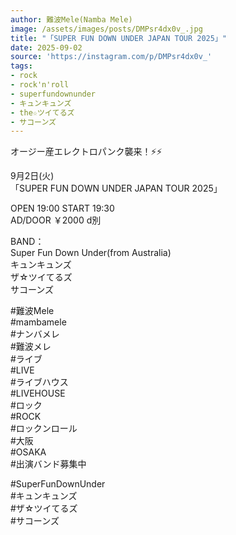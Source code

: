 ```yaml
---
author: 難波Mele(Namba Mele)
image: /assets/images/posts/DMPsr4dx0v_.jpg
title: "「SUPER FUN DOWN UNDER JAPAN TOUR 2025」"
date: 2025-09-02
source: 'https://instagram.com/p/DMPsr4dx0v_'
tags:
- rock
- rock'n'roll
- superfundownunder
- キュンキュンズ
- the☆ツイてるズ
- サコーンズ
---
```

オージー産エレクトロパンク襲来！⚡️⚡️

9月2日(火) <br>
「SUPER FUN DOWN UNDER JAPAN TOUR 2025」

OPEN 19:00 START 19:30<br>
AD/DOOR ￥2000 d別

BAND：<br>
Super Fun Down Under(from Australia)<br>
キュンキュンズ<br>
ザ☆ツイてるズ<br>
サコーンズ

#難波Mele<br>
#mambamele<br>
#ナンバメレ<br>
#難波メレ<br>
#ライブ<br>
#LIVE<br>
#ライブハウス<br>
#LIVEHOUSE<br>
#ロック<br>
#ROCK<br>
#ロックンロール<br>
#大阪<br>
#OSAKA<br>
#出演バンド募集中

#SuperFunDownUnder<br>
#キュンキュンズ<br>
#ザ☆ツイてるズ<br>
#サコーンズ